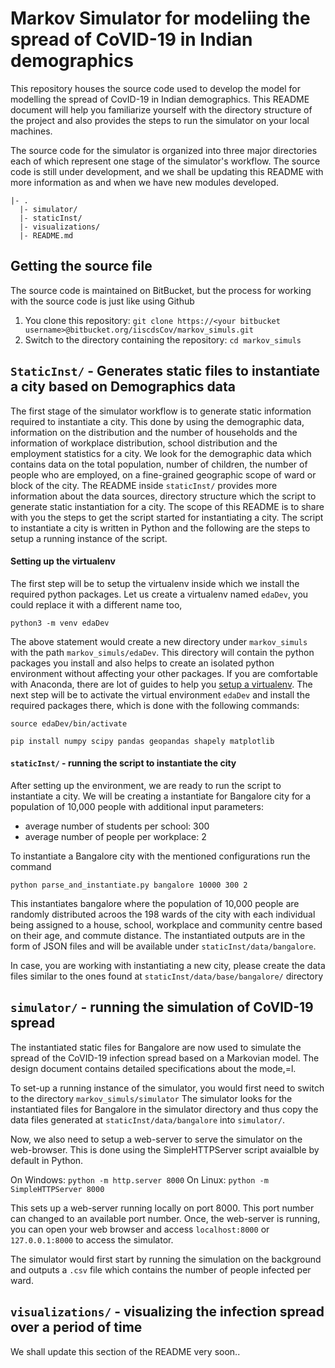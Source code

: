 # Markov Simulator for modeliing the spread of CoVID-19 in Indian demographics

This repository houses the source code used to develop the model for modelling the spread of CovID-19 in Indian demographics. This README document will help you familiarize yourself with the directory structure of the project and also provides the steps to run the simulator on your local machines. 

The source code for the simulator is organized into three major directories each of which represent one stage of the simulator's workflow.
The source code is still under development, and we shall be updating this README with more information as and when we have new modules developed.

```
|- .
  |- simulator/
  |- staticInst/
  |- visualizations/
  |- README.md
```


## Getting the source file
The source code is maintained on BitBucket, but the process for working with the source code is just like using Github

1. You clone this repository: `git clone https://<your bitbucket username>@bitbucket.org/iiscdsCov/markov_simuls.git`
2. Switch to the directory containing the repository: `cd markov_simuls`


## `StaticInst/` - Generates static files to instantiate a city based on Demographics data
The first stage of the simulator workflow is to generate static information required to instantiate a city. This done by using the demographic data, information on the distribution and the number of households and the information of workplace distribution, school distribution and the employment statistics for a city. We look for the demographic data which contains data on the total population, number of children, the number of people who are employed, on a fine-grained geographic scope of ward or block of the city. 
The README inside `staticInst/` provides more information about the data sources, directory structure which the script to generate static instantiation for a city. The scope of this README is to share with you the steps to get the script started for instantiating a city.
The script to instantiate a city is written in Python and the following are the steps to setup a running instance of the script.

#### Setting up the virtualenv
The first step will be to setup the virtualenv inside which we install the required python packages. Let us create a virtualenv named `edaDev`, you could replace it with a different name too,

`python3 -m venv edaDev` 

The above statement would create a new directory under `markov_simuls` with the path `markov_simuls/edaDev`. This directory will contain the python packages you install and also helps to create an isolated python environment without affecting your other packages. 
If you are comfortable with Anaconda, there are lot of guides to help you [setup a virtualenv](https://uoa-eresearch.github.io/eresearch-cookbook/recipe/2014/11/20/conda/). The next step will be to activate the virtual environment `edaDev` and install the required packages there, which is done with the following commands:

```
source edaDev/bin/activate
```
```
pip install numpy scipy pandas geopandas shapely matplotlib
```

#### `staticInst/` - running the script to instantiate the city
After setting up the environment, we are ready to run the script to instantiate a city. We will be creating a instantiate for Bangalore city for a population of 10,000 people with additional input parameters:

- average number of students per school: 300
- average number of people per workplace: 2

To instantiate a Bangalore city with the mentioned configurations run the command

```
python parse_and_instantiate.py bangalore 10000 300 2
```

This instantiates bangalore where the population of 10,000 people are randomly distributed acroos the 198 wards of the city with each individual being assigned to a house, school, workplace and community centre based on their age, and commute distance.
The instantiated outputs are in the form of JSON files and will be available under `staticInst/data/bangalore`. 

In case, you are working with instantiating a new city, please create the data files similar to the ones found at `staticInst/data/base/bangalore/` directory 

## `simulator/` - running the simulation of CoVID-19 spread
The instantiated static files for Bangalore are now used to simulate the spread of the CoVID-19 infection spread based on a Markovian model. The design document contains detailed specifications about the mode,=l.

To set-up a running instance of the simulator, you would first need to switch to the directory `markov_simuls/simulator`
The simulator looks for the instantiated files for Bangalore in the simulator directory and thus copy the data files generated at `staticInst/data/bangalore` into `simulator/`.

Now, we also need to setup a web-server to serve the simulator on the web-browser. This is done using the SimpleHTTPServer script avaialble by default in Python.

On Windows: `python -m http.server 8000`
On Linux:   `python -m SimpleHTTPServer 8000`

This sets up a web-server running locally on port 8000. This port number can changed to an available port number.
Once, the web-server is running, you can open your web browser and access `localhost:8000` or `127.0.0.1:8000` to access the simulator.

The simulator would first start by running the simulation on the background and outputs a `.csv` file which contains the number of people infected per ward.


## `visualizations/` - visualizing the infection spread over a period of time
We shall update this section of the README very soon..


